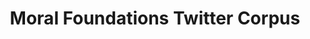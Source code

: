 ---
name: moral_foundations_twitter_corpus
title: "Moral Foundations Twitter Corpus"
description: ""
authors: ""
year: ""
permalink: /datasets/moral_foundations_twitter_corpus/
layout: dataset
osf: https://osf.io/k5n7y/
tasks:
- moral_sentiment_analysis
papers:
- moral_foundations_twitter_corpus
---